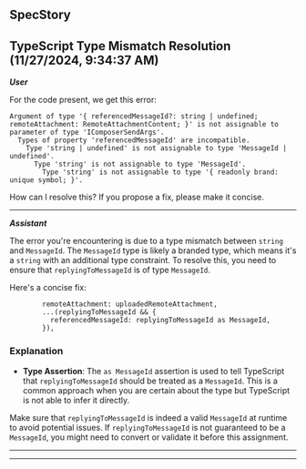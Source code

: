 ## SpecStory

## TypeScript Type Mismatch Resolution (11/27/2024, 9:34:37 AM)

_**User**_

For the code present, we get this error:
```
Argument of type '{ referencedMessageId?: string | undefined; remoteAttachment: RemoteAttachmentContent; }' is not assignable to parameter of type 'IComposerSendArgs'.
  Types of property 'referencedMessageId' are incompatible.
    Type 'string | undefined' is not assignable to type 'MessageId | undefined'.
      Type 'string' is not assignable to type 'MessageId'.
        Type 'string' is not assignable to type '{ readonly brand: unique symbol; }'.
```
How can I resolve this? If you propose a fix, please make it concise.

---

_**Assistant**_

The error you're encountering is due to a type mismatch between `string` and `MessageId`. The `MessageId` type is likely a branded type, which means it's a `string` with an additional type constraint. To resolve this, you need to ensure that `replyingToMessageId` is of type `MessageId`.

Here's a concise fix:

```typescript:features/conversation/composer/composer.tsx
        remoteAttachment: uploadedRemoteAttachment,
        ...(replyingToMessageId && {
          referencedMessageId: replyingToMessageId as MessageId,
        }),
```

### Explanation

- **Type Assertion**: The `as MessageId` assertion is used to tell TypeScript that `replyingToMessageId` should be treated as a `MessageId`. This is a common approach when you are certain about the type but TypeScript is not able to infer it directly.

Make sure that `replyingToMessageId` is indeed a valid `MessageId` at runtime to avoid potential issues. If `replyingToMessageId` is not guaranteed to be a `MessageId`, you might need to convert or validate it before this assignment.

---



---

